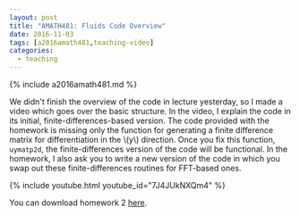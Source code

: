 ```yaml
---
layout: post
title: "AMATH481: Fluids Code Overview"
date: 2016-11-03
tags: [a2016amath481,teaching-video]
categories:
  - teaching
---
```


{% include a2016amath481.md %}

We didn't finish the overview of the code 
in lecture yesterday, so I made a video 
which goes over the basic structure. 
In the video, I explain the code in its
initial, finite-differences-based version.
The code provided with the homework is missing
only the function for generating a 
finite difference matrix for differentiation
in the \\(y\\) direction. Once you fix 
this function, `uymatp2d`, the finite-differences
version of the code will be functional.
In the homework, I also ask you to write a new
version of the code in which you swap out these
finite-differences routines for FFT-based
ones. 

{% include youtube.html youtube_id="7J4JUkNXQm4" %}

You can download homework 2 [here](/teaching/courses/uw-amath-481-a-2016/resources/hw2.zip).

